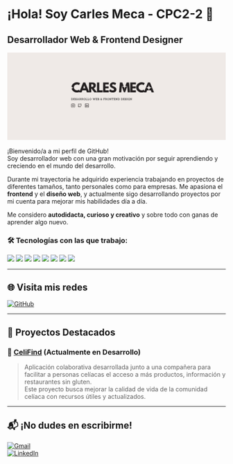 
<div style="text-decoration: none;">
  <h1>¡Hola! Soy Carles Meca - CPC2-2 👋</h1>
  <h2>Desarrollador Web & Frontend Designer</h2>
</div>

<p align="center">
   <img src="https://github.com/CPC2-2/CPC2-2/blob/main/CARLES_MECA_banner.png?raw=true" alt="Banner Carles Meca" />
</p>

¡Bienvenido/a a mi perfil de GitHub!  
Soy desarrollador web con una gran motivación por seguir aprendiendo y creciendo en el mundo del desarrollo.

Durante mi trayectoria he adquirido experiencia trabajando en proyectos de diferentes tamaños, tanto personales como para empresas. Me apasiona el **frontend** y el **diseño web**, y actualmente sigo desarrollando proyectos por mi cuenta para mejorar mis habilidades día a día.

Me considero **autodidacta, curioso y creativo** y sobre todo con ganas de aprender algo nuevo.

<h3>🛠️ Tecnologías con las que trabajo:</h3>
<p>
  <img src="https://img.shields.io/badge/HTML5-E34F26?style=for-the-badge&logo=html5&logoColor=white" />
  <img src="https://img.shields.io/badge/CSS3-1572B6?style=for-the-badge&logo=css3&logoColor=white" />
  <img src="https://img.shields.io/badge/JavaScript-F7DF1E?style=for-the-badge&logo=javascript&logoColor=black" />
  <img src="https://img.shields.io/badge/React-20232A?style=for-the-badge&logo=react&logoColor=61DAFB" />
  <img src="https://img.shields.io/badge/Vite-646CFF?style=for-the-badge&logo=vite&logoColor=white" />
  <img src="https://img.shields.io/badge/Tailwind_CSS-38B2AC?style=for-the-badge&logo=tailwind-css&logoColor=white" />
  <img src="https://img.shields.io/badge/Git-F05032?style=for-the-badge&logo=git&logoColor=white" />
  <img src="https://img.shields.io/badge/GitHub-181717?style=for-the-badge&logo=github&logoColor=white" />
</p>

---

## 🌐 Visita mis redes

[![GitHub](https://img.shields.io/badge/GitHub-181717?style=for-the-badge&logo=github&logoColor=white)](https://github.com/CPC2-2)  

---

## 🚀 Proyectos Destacados

### 🌿 [CeliFind](https://github.com/jessicapb/CeliFind/tree/carles) (Actualmente en Desarrollo)
> Aplicación colaborativa desarrollada junto a una compañera para facilitar a personas celíacas el acceso a más productos, información y restaurantes sin gluten.  
> Este proyecto busca mejorar la calidad de vida de la comunidad celíaca con recursos útiles y actualizados.
---

## 📬 ¡No dudes en escribirme!

[![Gmail](https://img.shields.io/badge/Gmail-D14836?style=for-the-badge&logo=gmail&logoColor=white)](mailto:cmt.deve@gmail.com)  
[![LinkedIn](https://img.shields.io/badge/LinkedIn-0A66C2?style=for-the-badge&logo=linkedin&logoColor=white)](https://www.linkedin.com/in/carles-meca-torreño-9273bb280/)
